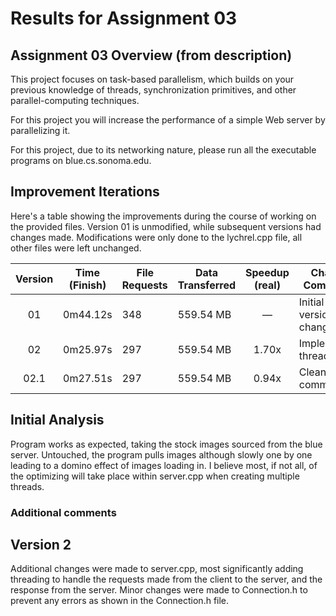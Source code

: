 # Results for Assignment 03

## Assignment 03 Overview (from description)

This project focuses on task-based parallelism, which builds on your previous knowledge of threads, synchronization primitives, and other parallel-computing techniques.

For this project you will increase the performance of a simple Web server by parallelizing it.

For this project, due to its networking nature, please run all the executable programs on blue.cs.sonoma.edu.

## Improvement Iterations

Here's a table showing the improvements during the course of working on the provided files. Version 01 is unmodified, while subsequent versions had changes made. Modifications were only done to the lychrel.cpp file, all other files were left unchanged.

| Version | Time (Finish) |  File Requests |  Data Transferred | Speedup (real) |  Change Comments |
| :-----: | ----------- | ------------ | ----------- | :-----: | ------- | 
| 01 | 0m44.12s | 348 | 559.54 MB | &mdash; | Initial version - no changes |
| 02 | 0m25.97s | 297 | 559.54 MB | 1.70x | Implemented threading |
| 02.1 | 0m27.51s | 297 | 559.54 MB | 0.94x | Cleanup & comments |



## Initial Analysis
Program works as expected, taking the stock images sourced from the blue server. Untouched, the program pulls images although slowly one by one leading to a domino effect of images loading in. I believe most, if not all, of the optimizing will take place within server.cpp when creating multiple threads.

### Additional comments

## Version 2
Additional changes were made to server.cpp, most significantly adding threading to handle the requests made from the client to the server, and the response from the server. Minor changes were made to Connection.h to prevent any errors as shown in the Connection.h file.



